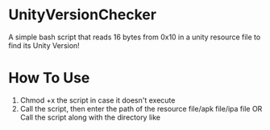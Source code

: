 # UnityVersionChecker
A simple bash script that reads 16 bytes from 0x10 in a unity resource file to find its Unity Version!

# How To Use
1) Chmod +x the script in case it doesn't execute
2) Call the script, then enter the path of the resource file/apk file/ipa file
OR
   Call the script along with the directory like <script path> <resource file path>

# Info
~~It simply just reads the bytes off a file. .assets, sometimes .resources and extentionless resources in the assets/bin/data usually work!~~
~~The script uses xxd to read and convert the bytes, it should work on Mac/Linux and a Jailbroken iOS. For android a different version is uploaded that needs Busybox binaries installed to access xxd!~~ \
UPDATE 1.1
- BUSYBOX not needed anymore for android
- Can read through .ipa and .apk
- Android Version almost identical with only directory and other minor changes
- Data/Resources/unity_builtin_extra for Android and iOS and also Data/unity default resources for Android

UPDATE 1.11
- Input file is now checked for its existance so unzip doesn't throw errors
